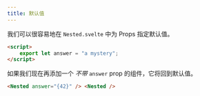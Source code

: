 ```yaml
---
title: 默认值
---
```


我们可以很容易地在 `Nested.svelte` 中为 Props 指定默认值。

```html
<script>
	export let answer = "a mystery";
</script>
```

如果我们现在再添加一个 _不带_ `answer` prop 的组件，它将回到默认值。

```html
<Nested answer="{42}" /> <Nested />
```
